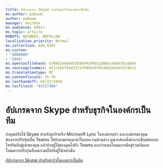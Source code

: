 ```yaml
---
title: อัปเกรดจาก Skype สําหรับธุรกิจในองค์กรเป็นทีม
ms.author: pebaum
author: pebaum
manager: mnirkhe
ms.audience: Admin
ms.topic: article
ROBOTS: NOINDEX, NOFOLLOW
localization_priority: Normal
ms.collection: Adm_O365
ms.custom:
- "4000006"
- "2694"
ms.openlocfilehash: b78662e68e053b8b94349032d80ac9bb4fbc0d64
ms.sourcegitcommit: 631cbb5f03e5371f0995e976536d24e9d13746c3
ms.translationtype: MT
ms.contentlocale: th-TH
ms.lasthandoff: 04/22/2020
ms.locfileid: "43727306"
---
```

# <a name="upgrade-from-skype-for-business-on-premises-to-teams"></a>อัปเกรดจาก Skype สําหรับธุรกิจในองค์กรเป็นทีม

ถ้าคุณปรับใช้ Skype สําหรับธุรกิจหรือ Microsoft Lync ในองค์กรแล้ว และองค์กรของคุณต้องการปรับรุ่นเป็น Teams ให้ทําตามคําแนะนําในบทความด้านล่าง คุณจะต้องตั้งค่าการเชื่อมต่อแบบไฮบริดกับผู้เช่าของคุณ แล้วย้ายผู้ใช้ของคุณไปยัง Teams และกําหนดโหมดการมีอยู่ร่วมกันและโหมดการปรับรุ่นที่เหมาะสมให้กับผู้ใช้เหล่านั้น 

[อัปเกรดจาก Skype สําหรับธุรกิจในองค์กรเป็นทีม](https://docs.microsoft.com/MicrosoftTeams/upgrade-to-teams-execute-skypeforbusinesshybridonprem)

